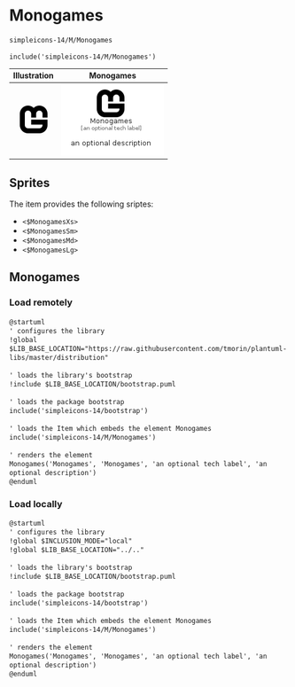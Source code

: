 # Monogames


```text
simpleicons-14/M/Monogames
```

```text
include('simpleicons-14/M/Monogames')
```



| Illustration | Monogames |
| :---: | :---: |
| ![illustration for Illustration](../../simpleicons-14/M/Monogames.png) | ![illustration for Monogames](../../simpleicons-14/M/Monogames.Local.png) |



## Sprites
The item provides the following sriptes:

- `<$MonogamesXs>`
- `<$MonogamesSm>`
- `<$MonogamesMd>`
- `<$MonogamesLg>`





## Monogames

### Load remotely
```plantuml
@startuml
' configures the library
!global $LIB_BASE_LOCATION="https://raw.githubusercontent.com/tmorin/plantuml-libs/master/distribution"

' loads the library's bootstrap
!include $LIB_BASE_LOCATION/bootstrap.puml

' loads the package bootstrap
include('simpleicons-14/bootstrap')

' loads the Item which embeds the element Monogames
include('simpleicons-14/M/Monogames')

' renders the element
Monogames('Monogames', 'Monogames', 'an optional tech label', 'an optional description')
@enduml
```

### Load locally
```plantuml
@startuml
' configures the library
!global $INCLUSION_MODE="local"
!global $LIB_BASE_LOCATION="../.."

' loads the library's bootstrap
!include $LIB_BASE_LOCATION/bootstrap.puml

' loads the package bootstrap
include('simpleicons-14/bootstrap')

' loads the Item which embeds the element Monogames
include('simpleicons-14/M/Monogames')

' renders the element
Monogames('Monogames', 'Monogames', 'an optional tech label', 'an optional description')
@enduml
```

